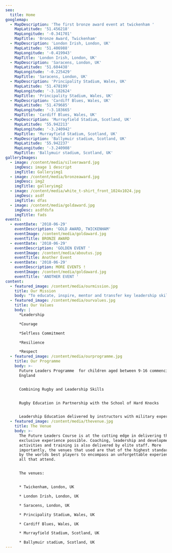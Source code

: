 ```yaml
---
seo:
  title: Home
googlemap:
  - MapDescription: 'The first bronze award event at twickenham '
    MapLatitude: '51.456218'
    MapLongitude: '-0.341701'
    MapTitle: 'Bronze Award, Twickenham'
  - MapDescription: 'London Irish, London, UK'
    MapLatitude: '51.406988'
    MapLongitude: '-0.419943'
    MapTitle: 'London Irish, London, UK'
  - MapDescription: 'Saracens, London, UK'
    MapLatitude: '51.604438'
    MapLongitude: '-0.225429'
    MapTitle: 'Saracens, London, UK'
  - MapDescription: 'Principality Stadium, Wales, UK'
    MapLatitude: '51.478199'
    MapLongitude: '-3.182624'
    MapTitle: 'Principality Stadium, Wales, UK'
  - MapDescription: 'Cardiff Blues, Wales, UK'
    MapLatitude: '51.479685'
    MapLongitude: '-3.183665'
    MapTitle: 'Cardiff Blues, Wales, UK'
  - MapDescription: 'Murrayfield Stadium, Scotland, UK'
    MapLatitude: '55.942213'
    MapLongitude: '-3.240942'
    MapTitle: 'Murrayfield Stadium, Scotland, UK'
  - MapDescription: 'Ballymuir stadium, Scotland, UK'
    MapLatitude: '55.942237'
    MapLongitude: '-3.240908'
    MapTitle: 'Ballymuir stadium, Scotland, UK'
galleryImages:
  - image: /content/media/silveraward.jpg
    imgDesc: image 1 descript
    imgTitle: Galleryimg1
  - image: /content/media/bronzeaward.jpg
    imgDesc: img2
    imgTitle: galleryimg2
  - image: /content/media/white_t-shirt_front_1024x1024.jpg
    imgDesc: asdf
    imgTitle: dfas
  - image: /content/media/goldaward.jpg
    imgDesc: asdfdsfa
    imgTitle: fads
events:
  - eventDate: '2018-06-29'
    eventDescription: 'GOLD AWARD, TWICKENHAM'
    eventImage: /content/media/goldaward.jpg
    eventTitle: BRONZE AWARD
  - eventDate: '2018-06-29'
    eventDescription: 'GOLDEN EVENT '
    eventImage: /content/media/aboutus.jpg
    eventTitle: Another Event
  - eventDate: '2018-06-29'
    eventDescription: MORE EVENTS !
    eventImage: /content/media/goldaward.jpg
    eventTitle: 'ANOTHER EVENT '
content:
  - featured_image: /content/media/ourmission.jpg
    title: Our Mission
    body: "To educate, inspire, mentor and transfer key leadership skills to the next generation.\n\n\rWe aim to:\n* Create a Leadership Programme accessible to all which can be delivered on a global scale\n\n* Create an Alumni of Future Leaders<\n\n* Be financially stable and reinvest profits into rugby and leadership education\n\n* Create the first movement for Centurion Celebration"
  - featured_image: /content/media/ourvalues.jpg
    title: Our Values
    body: |
      *Leadership

      *Courage

      *Selfless Commitment

      *Resilience

      *Respect
  - featured_image: /content/media/ourprogramme.jpg
    title: Our Programme
    body: >-
      Future Leaders Programme  for children aged between 9-16 commencing in
      England


      Combining Rugby and Leadership Skills


      Rugby Education in Partnership with the School of Hard Knocks


      Leadership Education delivered by instructors with military experience
  - featured_image: /content/media/thevenue.jpg
    title: The Venue
    body: >-
      The Future Leaders Course is at the cutting edge in delivering the most
      exclusive experience possible. Coaching, leadership and development
      activities and training is also delivered by elite staff. More
      importantly, the venues that used are that of the highest standard, used
      by the worlds best players to encompass an unforgettable experience for
      all that attend.


      The venues:


      * Twickenham, London, UK

      * London Irish, London, UK

      * Saracens, London, UK

      * Principality Stadium, Wales, UK

      * Cardiff Blues, Wales, UK

      * Murrayfield Stadium, Scotland, UK

      * Ballymuir stadium, Scotland, UK
---
```



